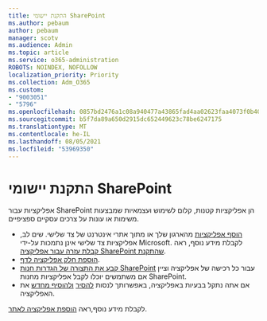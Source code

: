 ```yaml
---
title: התקנת יישומי SharePoint
ms.author: pebaum
author: pebaum
manager: scotv
ms.audience: Admin
ms.topic: article
ms.service: o365-administration
ROBOTS: NOINDEX, NOFOLLOW
localization_priority: Priority
ms.collection: Adm_O365
ms.custom:
- "9003051"
- "5796"
ms.openlocfilehash: 0857bd2476a1c08a940477a43865fad4aa02623faa4073f0b40f8ca5ecaed0e1
ms.sourcegitcommit: b5f7da89a650d2915dc652449623c78be6247175
ms.translationtype: MT
ms.contentlocale: he-IL
ms.lasthandoff: 08/05/2021
ms.locfileid: "53969350"
---
```

# <a name="install-sharepoint-apps"></a>התקנת יישומי SharePoint

אפליקציות עבור SharePoint הן אפליקציות קטנות, קלום לשימוש ועצמאיות שמבצעות משימות או עונות על צרכים עסקיים ספציפיים.

- [הוסף אפליקציות](https://support.microsoft.com/office/ef9c0dbd-7fe1-4715-a1b0-fe3bc81317cb)  מהארגון שלך או מתוך אתרי אינטרנט של צד שלישי. שים לב, אפליקציות צד שלישי אינן נתמכות על-ידי Microsoft. לקבלת מידע נוסף, ראה  [קבלת עזרה עבור אפליקציה SharePoint שהתקנת](https://support.office.com/article/get-help-for-a-sharepoint-app-you-installed-fd98af7f-6af0-4573-8360-8f5631c6ab21).
-   [הוספת חלק אפליקציה לדף](https://support.microsoft.com/office/6f06c0b7-44b8-4c69-b4ad-85197eee8d78).
-   [קבע את התצורה של הגדרות חנות SharePoint](https://docs.microsoft.com/sharepoint/configure-sharepoint-store-settings)  עבור כל רכישה של אפליקציה וציין אם משתמשים יוכלו לקבל אפליקציות מחנות SharePoint.
-   אם אתה נתקל בבעיות באפליקציה, באפשרותך לנסות  [להסיר](https://support.microsoft.com/office/03198d1b-c33b-498d-9469-af641a587d6c)  [ולהוסיף מחדש](https://support.microsoft.com/office/ef9c0dbd-7fe1-4715-a1b0-fe3bc81317cb)  את האפליקציה.

לקבלת מידע נוסף,ראה  [הוספת אפליקציה לאתר](https://support.microsoft.com/office/add-an-app-to-a-site-ef9c0dbd-7fe1-4715-a1b0-fe3bc81317cb).